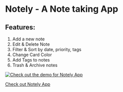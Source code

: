 # Notely - A Note taking App

## Features:
1. Add a new note
2. Edit & Delete Note
3. Filter & Sort by date, priority, tags
4. Change Card Color
5. Add Tags to notes
6. Trash & Archive notes

[![Check out the demo for Notely App](https://res.cloudinary.com/duddwta8d/image/upload/v1649958178/notely-demo_vbed08.gif)](https://res.cloudinary.com/duddwta8d/video/upload/v1650128253/Screen_Recording_2022-04-16_at_10.08.34_PM_cu5fe8.mov)

[Check out Notely App](https://res.cloudinary.com/duddwta8d/video/upload/v1650128253/Screen_Recording_2022-04-16_at_10.08.34_PM_cu5fe8.mov)